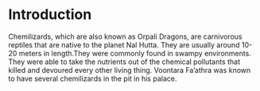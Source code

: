 # Introduction

Chemilizards, which are also known as Orpali Dragons, are carnivorous reptiles that are native to the planet Nal Hutta.
They are usually around 10-20 meters in length.They were commonly found in swampy environments.
They were able to take the nutrients out of the chemical pollutants that killed and devoured every other living thing.
Voontara Fa’athra was known to have several chemilizards in the pit in his palace.
